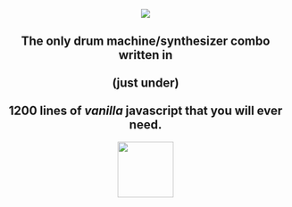   <p align="center">
<img src="https://s3.us-east-2.amazonaws.com/portfolio-joshua/Screen+Shot+2018-02-21+at+1.05.45+AM.png" />
  </p>
  

<p align="center">
  <h2 align="center"> The only drum machine/synthesizer combo written in <br /><br/>(just under)<br/><br /> 1200 lines of <i>vanilla</i> javascript that you will ever need.</h2>
  </p>

<p align="center">
<img src="https://68.media.tumblr.com/tumblr_mac1m0fkEE1rfjowdo1_500.gif" width="100px"/>
  </p>
  

  

